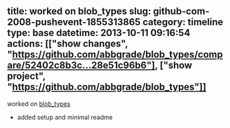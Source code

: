 title: worked on blob_types
slug: github-com-2008-pushevent-1855313865
category: timeline
type: base
datetime: 2013-10-11 09:16:54
actions: [["show changes", "https://github.com/abbgrade/blob_types/compare/52402c8b3c...28e51c96b6"], ["show project", "https://github.com/abbgrade/blob_types"]]
---
worked on [blob_types](https://github.com/abbgrade/blob_types)

 - added setup and minimal readme
